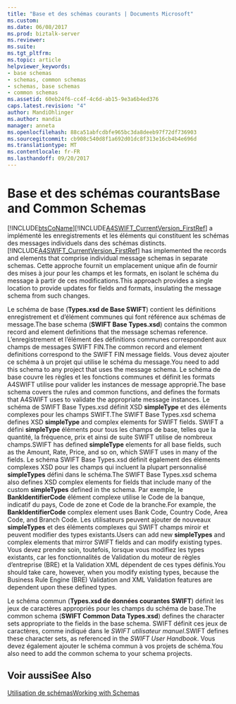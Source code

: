 ```yaml
---
title: "Base et des schémas courants | Documents Microsoft"
ms.custom: 
ms.date: 06/08/2017
ms.prod: biztalk-server
ms.reviewer: 
ms.suite: 
ms.tgt_pltfrm: 
ms.topic: article
helpviewer_keywords:
- base schemas
- schemas, common schemas
- schemas, base schemas
- common schemas
ms.assetid: 60eb24f6-cc4f-4c6d-ab15-9e3a6b4ed376
caps.latest.revision: "4"
author: MandiOhlinger
ms.author: mandia
manager: anneta
ms.openlocfilehash: 88ca51abfcdbfe965bc3da8deeb97f72df736903
ms.sourcegitcommit: cb908c540d8f1a692d01dc8f313e16cb4b4e696d
ms.translationtype: MT
ms.contentlocale: fr-FR
ms.lasthandoff: 09/20/2017
---
```

# <a name="base-and-common-schemas"></a><span data-ttu-id="8f132-102">Base et des schémas courants</span><span class="sxs-lookup"><span data-stu-id="8f132-102">Base and Common Schemas</span></span>
[!INCLUDE[btsCoName](../../includes/btsconame-md.md)]<span data-ttu-id="8f132-103">[!INCLUDE[A4SWIFT_CurrentVersion_FirstRef](../../includes/a4swift-currentversion-firstref-md.md)] a implémenté les enregistrements et les éléments qui constituent les schémas des messages individuels dans des schémas distincts.</span><span class="sxs-lookup"><span data-stu-id="8f132-103"> [!INCLUDE[A4SWIFT_CurrentVersion_FirstRef](../../includes/a4swift-currentversion-firstref-md.md)] has implemented the records and elements that comprise individual message schemas in separate schemas.</span></span> <span data-ttu-id="8f132-104">Cette approche fournit un emplacement unique afin de fournir des mises à jour pour les champs et les formats, en isolant le schéma du message à partir de ces modifications.</span><span class="sxs-lookup"><span data-stu-id="8f132-104">This approach provides a single location to provide updates for fields and formats, insulating the message schema from such changes.</span></span>  
  
 <span data-ttu-id="8f132-105">Le schéma de base (**Types.xsd de Base SWIFT**) contient les définitions enregistrement et d’élément communes qui font référence aux schémas de message.</span><span class="sxs-lookup"><span data-stu-id="8f132-105">The base schema (**SWIFT Base Types.xsd**) contains the common record and element definitions that the message schemas reference.</span></span> <span data-ttu-id="8f132-106">L’enregistrement et l’élément des définitions communes correspondent aux champs de messages SWIFT FIN.</span><span class="sxs-lookup"><span data-stu-id="8f132-106">The common record and element definitions correspond to the SWIFT FIN message fields.</span></span> <span data-ttu-id="8f132-107">Vous devez ajouter ce schéma à un projet qui utilise le schéma du message.</span><span class="sxs-lookup"><span data-stu-id="8f132-107">You need to add this schema to any project that uses the message schema.</span></span> <span data-ttu-id="8f132-108">Le schéma de base couvre les règles et les fonctions communes et définit les formats A4SWIFT utilise pour valider les instances de message approprié.</span><span class="sxs-lookup"><span data-stu-id="8f132-108">The base schema covers the rules and common functions, and defines the formats that A4SWIFT uses to validate the appropriate message instances.</span></span> <span data-ttu-id="8f132-109">Le schéma de SWIFT Base Types.xsd définit XSD **simpleType** et des éléments complexes pour les champs SWIFT.</span><span class="sxs-lookup"><span data-stu-id="8f132-109">The SWIFT Base Types.xsd schema defines XSD **simpleType** and complex elements for SWIFT fields.</span></span> <span data-ttu-id="8f132-110">SWIFT a défini **simpleType** éléments pour tous les champs de base, telles que la quantité, la fréquence, prix et ainsi de suite SWIFT utilise de nombreux champs.</span><span class="sxs-lookup"><span data-stu-id="8f132-110">SWIFT has defined **simpleType** elements for all base fields, such as the Amount, Rate, Price, and so on, which SWIFT uses in many of the fields.</span></span> <span data-ttu-id="8f132-111">Le schéma SWIFT Base Types.xsd définit également des éléments complexes XSD pour les champs qui incluent la plupart personnalisé **simpleTypes** défini dans le schéma.</span><span class="sxs-lookup"><span data-stu-id="8f132-111">The SWIFT Base Types.xsd schema also defines XSD complex elements for fields that include many of the custom **simpleTypes** defined in the schema.</span></span> <span data-ttu-id="8f132-112">Par exemple, le **BankIdentifierCode** élément complexe utilise le Code de la banque, indicatif du pays, Code de zone et Code de la branche.</span><span class="sxs-lookup"><span data-stu-id="8f132-112">For example, the **BankIdentifierCode** complex element uses Bank Code, Country Code, Area Code, and Branch Code.</span></span> <span data-ttu-id="8f132-113">Les utilisateurs peuvent ajouter de nouveaux **simpleTypes** et des éléments complexes qui SWIFT champs miroir et peuvent modifier des types existants.</span><span class="sxs-lookup"><span data-stu-id="8f132-113">Users can add new **simpleTypes** and complex elements that mirror SWIFT fields and can modify existing types.</span></span> <span data-ttu-id="8f132-114">Vous devez prendre soin, toutefois, lorsque vous modifiez les types existants, car les fonctionnalités de Validation du moteur de règles d’entreprise (BRE) et la Validation XML dépendent de ces types définis.</span><span class="sxs-lookup"><span data-stu-id="8f132-114">You should take care, however, when you modify existing types, because the Business Rule Engine (BRE) Validation and XML Validation features are dependent upon these defined types.</span></span>  
  
 <span data-ttu-id="8f132-115">Le schéma commun (**Types.xsd de données courantes SWIFT**) définit les jeux de caractères appropriés pour les champs du schéma de base.</span><span class="sxs-lookup"><span data-stu-id="8f132-115">The common schema (**SWIFT Common Data Types.xsd**) defines the character sets appropriate to the fields in the base schema.</span></span> <span data-ttu-id="8f132-116">SWIFT définit ces jeux de caractères, comme indiqué dans le *SWIFT utilisateur manuel*.</span><span class="sxs-lookup"><span data-stu-id="8f132-116">SWIFT defines these character sets, as referenced in the *SWIFT User Handbook*.</span></span> <span data-ttu-id="8f132-117">Vous devez également ajouter le schéma commun à vos projets de schéma.</span><span class="sxs-lookup"><span data-stu-id="8f132-117">You also need to add the common schema to your schema projects.</span></span>  
  
## <a name="see-also"></a><span data-ttu-id="8f132-118">Voir aussi</span><span class="sxs-lookup"><span data-stu-id="8f132-118">See Also</span></span>  
 [<span data-ttu-id="8f132-119">Utilisation de schémas</span><span class="sxs-lookup"><span data-stu-id="8f132-119">Working with Schemas</span></span>](../../adapters-and-accelerators/accelerator-swift/working-with-schemas.md)